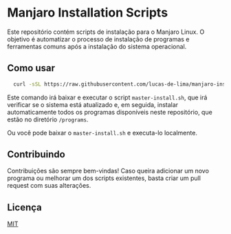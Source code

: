 
# Manjaro Installation Scripts

Este repositório contém scripts de instalação para o Manjaro Linux. O objetivo é automatizar o processo de instalação de programas e ferramentas comuns após a instalação do sistema operacional.




## Como usar


```bash
  curl -sSL https://raw.githubusercontent.com/lucas-de-lima/manjaro-installation-scripts/main/master-install.sh -o master-install.sh && chmod +x master-install.sh && ./master-install.sh

```
Este comando irá baixar e executar o script `master-install.sh`, que irá verificar se o sistema está atualizado e, em seguida, instalar automaticamente todos os programas disponíveis neste repositório, que estão no diretório `/programs`.

Ou você pode baixar o `master-install.sh` e executa-lo localmente.
## Contribuindo

Contribuições são sempre bem-vindas! Caso queira adicionar um novo programa ou melhorar um dos scripts existentes, basta criar um pull request com suas alterações.


## Licença

[MIT](https://choosealicense.com/licenses/mit/)

